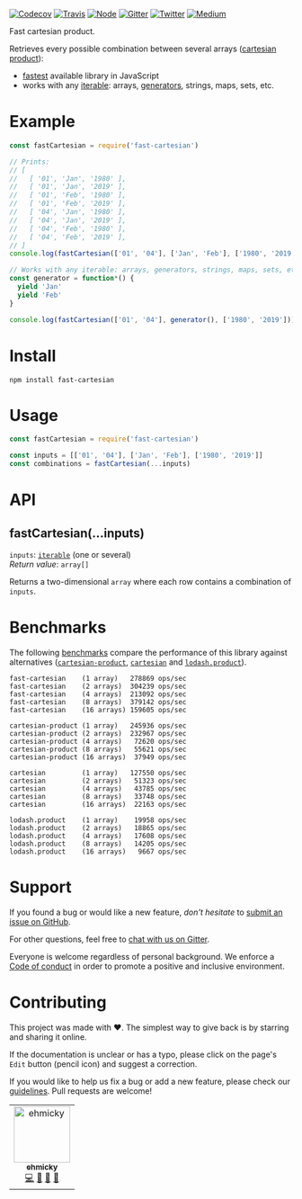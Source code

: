 [![Codecov](https://img.shields.io/codecov/c/github/ehmicky/fast-cartesian.svg?label=tested&logo=codecov)](https://codecov.io/gh/ehmicky/fast-cartesian)
[![Travis](https://img.shields.io/badge/cross-platform-4cc61e.svg?logo=travis)](https://travis-ci.org/ehmicky/fast-cartesian)
[![Node](https://img.shields.io/node/v/fast-cartesian.svg?logo=node.js)](https://www.npmjs.com/package/fast-cartesian)
[![Gitter](https://img.shields.io/gitter/room/ehmicky/fast-cartesian.svg?logo=gitter)](https://gitter.im/ehmicky/fast-cartesian)
[![Twitter](https://img.shields.io/badge/%E2%80%8B-twitter-4cc61e.svg?logo=twitter)](https://twitter.com/intent/follow?screen_name=ehmicky)
[![Medium](https://img.shields.io/badge/%E2%80%8B-medium-4cc61e.svg?logo=medium)](https://medium.com/@ehmicky)

Fast cartesian product.

Retrieves every possible combination between several arrays
([cartesian product](https://en.wikipedia.org/wiki/Cartesian_product)):

- [fastest](#benchmarks) available library in JavaScript
- works with any
  [iterable](https://developer.mozilla.org/en-US/docs/Web/JavaScript/Guide/Iterators_and_Generators#Iterables):
  arrays,
  [generators](https://developer.mozilla.org/en-US/docs/Web/JavaScript/Reference/Global_Objects/Generator),
  strings, maps, sets, etc.

# Example

```js
const fastCartesian = require('fast-cartesian')

// Prints:
// [
//   [ '01', 'Jan', '1980' ],
//   [ '01', 'Jan', '2019' ],
//   [ '01', 'Feb', '1980' ],
//   [ '01', 'Feb', '2019' ],
//   [ '04', 'Jan', '1980' ],
//   [ '04', 'Jan', '2019' ],
//   [ '04', 'Feb', '1980' ],
//   [ '04', 'Feb', '2019' ],
// ]
console.log(fastCartesian(['01', '04'], ['Jan', 'Feb'], ['1980', '2019']))

// Works with any iterable: arrays, generators, strings, maps, sets, etc.
const generator = function*() {
  yield 'Jan'
  yield 'Feb'
}

console.log(fastCartesian(['01', '04'], generator(), ['1980', '2019']))
```

# Install

```
npm install fast-cartesian
```

# Usage

```js
const fastCartesian = require('fast-cartesian')

const inputs = [['01', '04'], ['Jan', 'Feb'], ['1980', '2019']]
const combinations = fastCartesian(...inputs)
```

# API

## fastCartesian(...inputs)

`inputs`:
[`iterable`](https://developer.mozilla.org/en-US/docs/Web/JavaScript/Guide/Iterators_and_Generators#Iterables)
(one or several)<br> _Return value_: `array[]`

Returns a two-dimensional `array` where each row contains a combination of
`inputs`.

# Benchmarks

The following [benchmarks](benchmarks/main.js) compare the performance of this
library against alternatives
([`cartesian-product`](https://github.com/izaakschroeder/cartesian-product),
[`cartesian`](https://github.com/alexindigo/cartesian) and
[`lodash.product`](https://github.com/SeregPie/lodash.product)).

```
fast-cartesian    (1 array)   278869 ops/sec
fast-cartesian    (2 arrays)  304239 ops/sec
fast-cartesian    (4 arrays)  213092 ops/sec
fast-cartesian    (8 arrays)  379142 ops/sec
fast-cartesian    (16 arrays) 159605 ops/sec

cartesian-product (1 array)   245936 ops/sec
cartesian-product (2 arrays)  232967 ops/sec
cartesian-product (4 arrays)   72620 ops/sec
cartesian-product (8 arrays)   55621 ops/sec
cartesian-product (16 arrays)  37949 ops/sec

cartesian         (1 array)   127550 ops/sec
cartesian         (2 arrays)   51323 ops/sec
cartesian         (4 arrays)   43785 ops/sec
cartesian         (8 arrays)   33748 ops/sec
cartesian         (16 arrays)  22163 ops/sec

lodash.product    (1 array)    19958 ops/sec
lodash.product    (2 arrays)   18865 ops/sec
lodash.product    (4 arrays)   17608 ops/sec
lodash.product    (8 arrays)   14205 ops/sec
lodash.product    (16 arrays)   9667 ops/sec
```

# Support

If you found a bug or would like a new feature, _don't hesitate_ to
[submit an issue on GitHub](../../issues).

For other questions, feel free to
[chat with us on Gitter](https://gitter.im/ehmicky/fast-cartesian).

Everyone is welcome regardless of personal background. We enforce a
[Code of conduct](CODE_OF_CONDUCT.md) in order to promote a positive and
inclusive environment.

# Contributing

This project was made with ❤️. The simplest way to give back is by starring and
sharing it online.

If the documentation is unclear or has a typo, please click on the page's `Edit`
button (pencil icon) and suggest a correction.

If you would like to help us fix a bug or add a new feature, please check our
[guidelines](CONTRIBUTING.md). Pull requests are welcome!

<!-- Thanks go to our wonderful contributors: -->

<!-- ALL-CONTRIBUTORS-LIST:START -->
<!-- prettier-ignore -->
<table><tr><td align="center"><a href="https://twitter.com/ehmicky"><img src="https://avatars2.githubusercontent.com/u/8136211?v=4" width="100px;" alt="ehmicky"/><br /><sub><b>ehmicky</b></sub></a><br /><a href="https://github.com/ehmicky/fast-cartesian/commits?author=ehmicky" title="Code">💻</a> <a href="#design-ehmicky" title="Design">🎨</a> <a href="#ideas-ehmicky" title="Ideas, Planning, & Feedback">🤔</a> <a href="https://github.com/ehmicky/fast-cartesian/commits?author=ehmicky" title="Documentation">📖</a></td></tr></table>

<!-- ALL-CONTRIBUTORS-LIST:END -->
